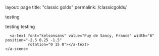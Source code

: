 layout: page
title: "classic golds"
permalink: /classicgolds/

testing

testing
testing

<html>
  <head>
    <meta charset="utf-8">
    <title>360&deg; Image</title>
    <meta name="description" content="360&deg; Image - A-Frame">
    <script src="../../../dist/aframe-master.js"></script>
  </head>
  <body>
    <a-scene>
      <a-sky src="puydesancy.jpg" rotation="0 -130 0"></a-sky>

      <a-text font="kelsonsans" value="Puy de Sancy, France" width="6" position="-2.5 0.25 -1.5"
              rotation="0 15 0"></a-text>
    </a-scene>
  </body>
</html>
